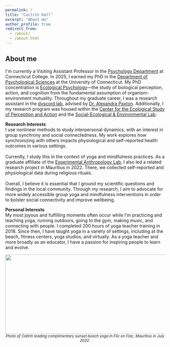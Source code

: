 ```yaml
---
permalink: /
title: "Caitrín Hall"
excerpt: "About me"
author_profile: true
redirect_from: 
  - /about/
  - /about.html
---
```


About me
------
I'm currently a Visiting Assistant Professor in the [Psychology Department](https://www.conncoll.edu/academics/majors-departments-programs/departments/psychology/) at Connecticut College. In 2025, I earned my PhD in the [Department of Psychological Sciences](https://psychology.uconn.edu/) at the University of Connecticut. My PhD concentration is [Ecological Psychology](https://psychology.uconn.edu/phd/ecological-psychology/)—the study of biological perception, action, and cognition from the fundamental assumption of organism-environment mutuality. Throughout my graduate career, I was a research assistant in the [dyscord lab](https://dyscord-lab.github.io/), advised by [Dr. Alexandra Paxton](https://alexandrapaxton.com/). Additionally, I my research program was housed within the [Center for the Ecological Study of Perception and Action](https://cespa.uconn.edu/) and the [Social-Ecological & Environmental Lab](https://seelab.socialpsych.uconn.edu/).  

**Research Interests**  
I use nonlinear methods to study interpersonal dynamics, with an interest in group synchrony and social connectedness. My work explores how synchronizing with others impacts physiological and self-reported health outcomes in various settings.  
<br/>Currently, I study this in the context of yoga and mindfulness practices. As a graduate affiliate of the [Experimental Anthropology Lab](https://www.experimentalanthropology.com/), I also led a related research project in Mauritius in 2022. There, we collected self-reported and physiological data during religious rituals.  
<br/>Overall, I believe it is essential that I ground my scientific questions and findings in the local community. Through my research, I aim to advocate for more widely accessible group yoga and mindfulness interventions in order to bolster social connectivity and improve wellbeing.  

**Personal Interests**  
My most joyous and fulfilling moments often occur while I'm practicing and teaching yoga, running outdoors, going to the gym, making music, and connecting with people. I completed 200 hours of yoga teacher training in 2018. Since then, I have taught yoga in a variety of settings, including at the beach, fitness centers, yoga studios, and virtually. As a yoga teacher and more broadly as an educator, I have a passion for inspiring people to learn and evolve.  

<p align="center">
<img src='../images/yoga-in-mauritius.png' width="575" height="250" />
<br/><sub><i>Photo of Caitrín leading complimentary sunset beach yoga in Flic en Flac, Mauritius in July 2022.</i></sub>
</p>

